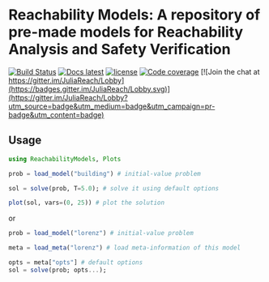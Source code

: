 # Reachability Models: A repository of pre-made models for Reachability Analysis and Safety Verification

[![Build Status](https://github.com/JuliaReach/ReachabilityModels.jl/actions/workflows/ci.yml/badge.svg?branch=master)](https://github.com/JuliaReach/ReachabilityModels.jl/actions/workflows/ci.yml?query=branch%3Amaster)
[![Docs latest](https://img.shields.io/badge/docs-latest-blue.svg)](http://juliareach.github.io/ReachabilityModels.jl/dev/)
[![license](https://img.shields.io/github/license/mashape/apistatus.svg?maxAge=2592000)](https://github.com/JuliaReach/ReachabilityModels.jl/blob/master/LICENSE.md)
[![Code coverage](http://codecov.io/github/JuliaReach/ReachabilityModels.jl/coverage.svg?branch=master)](https://codecov.io/github/JuliaReach/ReachabilityModels.jl?branch=master)
[![Join the chat at https://gitter.im/JuliaReach/Lobby](https://badges.gitter.im/JuliaReach/Lobby.svg)](https://gitter.im/JuliaReach/Lobby?utm_source=badge&utm_medium=badge&utm_campaign=pr-badge&utm_content=badge)

## Usage

```julia
using ReachabilityModels, Plots

prob = load_model("building") # initial-value problem

sol = solve(prob, T=5.0); # solve it using default options

plot(sol, vars=(0, 25)) # plot the solution
```

or

```julia
prob = load_model("lorenz") # initial-value problem

meta = load_meta("lorenz") # load meta-information of this model

opts = meta["opts"] # default options
sol = solve(prob; opts...);
```

